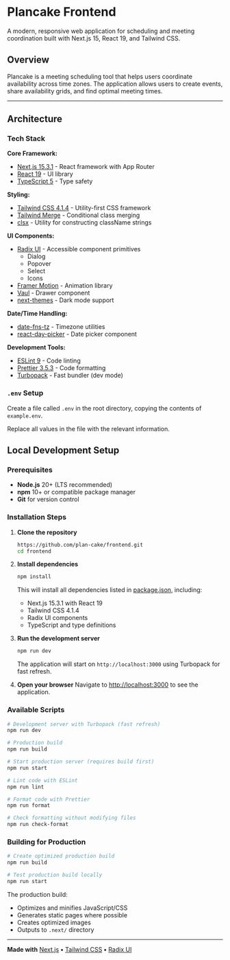 # Plancake Frontend

A modern, responsive web application for scheduling and meeting coordination built with Next.js 15, React 19, and Tailwind CSS.

## Overview

Plancake is a meeting scheduling tool that helps users coordinate availability across time zones. The application allows users to create events, share availability grids, and find optimal meeting times.

---

## Architecture

### Tech Stack

**Core Framework:**

- [Next.js 15.3.1](https://nextjs.org/) - React framework with App Router
- [React 19](https://react.dev/) - UI library
- [TypeScript 5](https://www.typescriptlang.org/) - Type safety

**Styling:**

- [Tailwind CSS 4.1.4](https://tailwindcss.com/) - Utility-first CSS framework
- [Tailwind Merge](https://github.com/dcastil/tailwind-merge) - Conditional class merging
- [clsx](https://github.com/lukeed/clsx) - Utility for constructing className strings

**UI Components:**

- [Radix UI](https://www.radix-ui.com/) - Accessible component primitives
  - Dialog
  - Popover
  - Select
  - Icons
- [Framer Motion](https://www.framer.com/motion/) - Animation library
- [Vaul](https://vaul.emilkowal.ski/) - Drawer component
- [next-themes](https://github.com/pacocoursey/next-themes) - Dark mode support

**Date/Time Handling:**

- [date-fns-tz](https://date-fns.org/) - Timezone utilities
- [react-day-picker](https://react-day-picker.js.org/) - Date picker component

**Development Tools:**

- [ESLint 9](https://eslint.org/) - Code linting
- [Prettier 3.5.3](https://prettier.io/) - Code formatting
- [Turbopack](https://turbo.build/pack) - Fast bundler (dev mode)

### `.env` Setup

Create a file called `.env` in the root directory, copying the contents of `example.env`.

Replace all values in the file with the relevant information.

## Local Development Setup

### Prerequisites

- **Node.js** 20+ (LTS recommended)
- **npm** 10+ or compatible package manager
- **Git** for version control

### Installation Steps

1. **Clone the repository**

   ```bash
   https://github.com/plan-cake/frontend.git
   cd frontend
   ```

2. **Install dependencies**

   ```bash
   npm install
   ```

   This will install all dependencies listed in [package.json](package.json), including:

   - Next.js 15.3.1 with React 19
   - Tailwind CSS 4.1.4
   - Radix UI components
   - TypeScript and type definitions

3. **Run the development server**

   ```bash
   npm run dev
   ```

   The application will start on `http://localhost:3000` using Turbopack for fast refresh.

4. **Open your browser**
   Navigate to [http://localhost:3000](http://localhost:3000) to see the application.

### Available Scripts

```bash
# Development server with Turbopack (fast refresh)
npm run dev

# Production build
npm run build

# Start production server (requires build first)
npm run start

# Lint code with ESLint
npm run lint

# Format code with Prettier
npm run format

# Check formatting without modifying files
npm run check-format
```

### Building for Production

```bash
# Create optimized production build
npm run build

# Test production build locally
npm run start
```

The production build:

- Optimizes and minifies JavaScript/CSS
- Generates static pages where possible
- Creates optimized images
- Outputs to `.next/` directory

---

**Made with** [Next.js](https://nextjs.org/) **•** [Tailwind CSS](https://tailwindcss.com/) **•** [Radix UI](https://www.radix-ui.com/)
